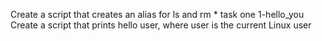 Create a script that creates an alias for ls and rm * task one 
1-hello_you
Create a script that prints hello user, where user is the current Linux user
 